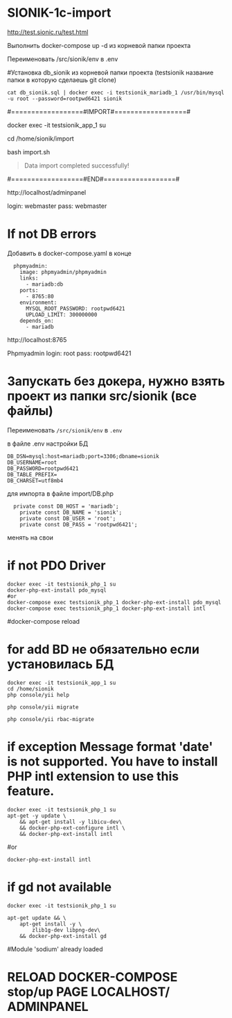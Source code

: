 # SIONIK-1c-import

http://test.sionic.ru/test.html

Выполнить docker-compose up -d из корневой папки проекта

Переименовать /src/sionik/env в .env

#Установка db_sionik из корневой папки проекта (testsionik название папки в которую сделаешь git clone)

```
cat db_sionik.sql | docker exec -i testsionik_mariadb_1 /usr/bin/mysql -u root --password=rootpwd6421 sionik
```

#==================#IMPORT#==================#

docker exec -it testsionik_app_1 su

cd /home/sionik/import

bash import.sh 

> Data import completed successfully!

#==================#END#==================#


http://localhost/adminpanel

login: webmaster
pass: webmaster

# If not DB errors

Добавить в docker-compose.yaml в конце 
```
  phpmyadmin:
    image: phpmyadmin/phpmyadmin
    links: 
      - mariadb:db
    ports:
      - 8765:80
    environment:
      MYSQL_ROOT_PASSWORD: rootpwd6421
      UPLOAD_LIMIT: 300000000
    depends_on:
      - mariadb
```
http://localhost:8765

Phpmyadmin 
login: root
pass: rootpwd6421

# Запускать без докера, нужно взять проект из папки src/sionik (все файлы)

Переименовать ```/src/sionik/env``` в ```.env```

в файле .env настройки БД 
```
DB_DSN=mysql:host=mariadb;port=3306;dbname=sionik
DB_USERNAME=root
DB_PASSWORD=rootpwd6421
DB_TABLE_PREFIX=
DB_CHARSET=utf8mb4
```

для импорта в файле import/DB.php
```
  private const DB_HOST = 'mariadb';
	private const DB_NAME = 'sionik';
	private const DB_USER = 'root';
	private const DB_PASS = 'rootpwd6421';
```
менять на свои

# if not PDO Driver
```
docker exec -it testsionik_php_1 su
docker-php-ext-install pdo_mysql
#or
docker-compose exec testsionik_php_1 docker-php-ext-install pdo_mysql
docker-compose exec testsionik_php_1 docker-php-ext-install intl
```
#docker-compose reload 

# for add BD не обязательно если установилась  БД 
```
docker exec -it testsionik_app_1 su
cd /home/sionik
php console/yii help

php console/yii migrate

php console/yii rbac-migrate
```
# if exception Message format 'date' is not supported. You have to install PHP intl extension to use this feature.
```
docker exec -it testsionik_php_1 su
apt-get -y update \
    && apt-get install -y libicu-dev\
    && docker-php-ext-configure intl \
    && docker-php-ext-install intl
```
#or 
```
docker-php-ext-install intl
```

# if gd not available 
```
docker exec -it testsionik_php_1 su

apt-get update && \
    apt-get install -y \
        zlib1g-dev libpng-dev\
    && docker-php-ext-install gd
```

#Module 'sodium' already loaded

# RELOAD DOCKER-COMPOSE stop/up PAGE LOCALHOST/ ADMINPANEL 

